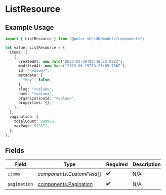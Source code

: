 # ListResource

## Example Usage

```typescript
import { ListResource } from "@polar-sh/sdk/models/components";

let value: ListResource = {
  items: [
    {
      createdAt: new Date("2023-01-20T02:46:22.982Z"),
      modifiedAt: new Date("2023-06-25T19:23:05.706Z"),
      id: "<value>",
      metadata: {
        "key": false,
      },
      slug: "<value>",
      name: "<value>",
      organizationId: "<value>",
      properties: {},
    },
  ],
  pagination: {
    totalCount: 999978,
    maxPage: 518571,
  },
};
```

## Fields

| Field                                                          | Type                                                           | Required                                                       | Description                                                    |
| -------------------------------------------------------------- | -------------------------------------------------------------- | -------------------------------------------------------------- | -------------------------------------------------------------- |
| `items`                                                        | *components.CustomField*[]                                     | :heavy_check_mark:                                             | N/A                                                            |
| `pagination`                                                   | [components.Pagination](../../models/components/pagination.md) | :heavy_check_mark:                                             | N/A                                                            |